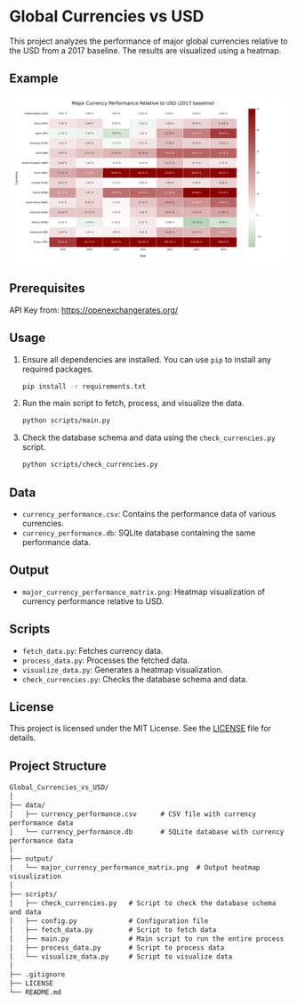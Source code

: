 # Global Currencies vs USD

This project analyzes the performance of major global currencies relative to the USD from a 2017 baseline. The results are visualized using a heatmap.

## Example

![Currency Performance Heatmap](output/major_currency_performance_matrix.png)

## Prerequisites

API Key from: https://openexchangerates.org/

## Usage

1. Ensure all dependencies are installed. You can use `pip` to install any required packages.

    ```sh
    pip install -r requirements.txt
    ```

2. Run the main script to fetch, process, and visualize the data.

    ```sh
    python scripts/main.py
    ```

3. Check the database schema and data using the `check_currencies.py` script.

    ```sh
    python scripts/check_currencies.py
    ```

## Data

- `currency_performance.csv`: Contains the performance data of various currencies.
- `currency_performance.db`: SQLite database containing the same performance data.

## Output

- `major_currency_performance_matrix.png`: Heatmap visualization of currency performance relative to USD.

## Scripts

- `fetch_data.py`: Fetches currency data.
- `process_data.py`: Processes the fetched data.
- `visualize_data.py`: Generates a heatmap visualization.
- `check_currencies.py`: Checks the database schema and data.

## License

This project is licensed under the MIT License. See the [LICENSE](LICENSE) file for details.


## Project Structure

```plaintext
Global_Currencies_vs_USD/
│
├── data/
│   ├── currency_performance.csv      # CSV file with currency performance data
│   └── currency_performance.db       # SQLite database with currency performance data
│
├── output/
│   └── major_currency_performance_matrix.png  # Output heatmap visualization
│
├── scripts/
│   ├── check_currencies.py   # Script to check the database schema and data
│   ├── config.py             # Configuration file
│   ├── fetch_data.py         # Script to fetch data
│   ├── main.py               # Main script to run the entire process
│   ├── process_data.py       # Script to process data
│   └── visualize_data.py     # Script to visualize data
│
├── .gitignore
├── LICENSE
└── README.md

